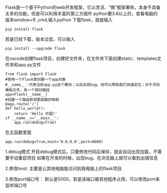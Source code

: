 Flask是一个基于Python的web开发框架，它以灵活、“微”框架著称，本身不具备太多的功能，但是可以利用丰富的第三方插件
python要3.6以上的，查看电脑的版本window+R ,cmd,输入python
下载flask，就是输入
```
pip install flask
```
若是已经下载，版本过低，可以输入
```
pip install --upgrade flask
```

在vscode创建flask项目，创建好文件夹，在文件夹下面创建static、templates文件夹和app.py文件
```
from flask import Flask
#使用一个Flask类创建一个app对象
#__name__：代表当前app.py这个模块；以后出现bug，他可以帮助我们快速定位；对于寻找模板文件，有一个相对路径
app=Flask(__name__)
#创建一个路由和视图函数的映射
@app.route('/')
def hello_world():
    return 'Hello 中国!'
if __name__=='__main__':
    app.run(debug=True)
```

在主函数里面
```
app.run(debug=True,host='0.0.0.0',port=8080)
```
1.debug模式
开启debug模式后，只要修改代码后保存，就会自动出现加载，不需要手动重启项目
如果在开发的时候，出现bug，在浏览器上就可以看到出错信息

2.修改host:
主要是让其他电脑能访问到我电脑上的flask项目

3.修改port端口号：
默认是5000，若是该端口被其他程序占用，可以修改port来监听端口号
